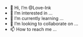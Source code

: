 - 👋 Hi, I’m @Love-Ink
- 👀 I’m interested in ...
- 🌱 I’m currently learning ...
- 💞️ I’m looking to collaborate on ...
- 📫 How to reach me ...

<!---
Love-Ink/Love-Ink is a ✨ special ✨ repository because its `README.md` (this file) appears on your GitHub profile.
You can click the Preview link to take a look at your changes.
--->
